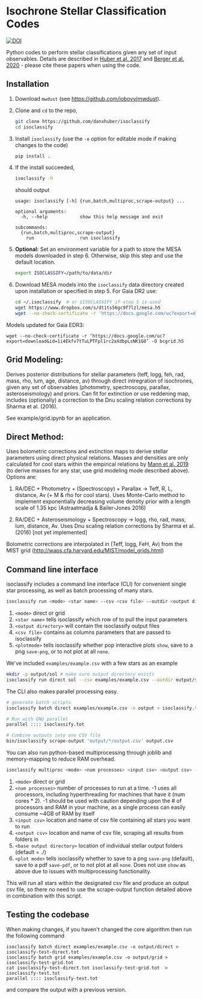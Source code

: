 # Isochrone Stellar Classification Codes

[![DOI](https://zenodo.org/badge/DOI/10.5281/zenodo.573372.svg)](https://doi.org/10.5281/zenodo.573372)

Python codes to perform stellar classifications given any set of input observables. Details are described in [Huber et al. 2017](http://adsabs.harvard.edu/abs/2017ApJ...844..102H) and [Berger et al. 2020](https://ui.adsabs.harvard.edu/abs/2020arXiv200107737B/abstract) - please cite these papers when using the code.

## Installation

1. Download `mwdust` (see https://github.com/jobovy/mwdust).

2. Clone and `cd` to the repo,

    ```bash
    git clone https://github.com/danxhuber/isoclassify
    cd isoclassify
    ```

3. Install `isoclassify` (use the `-e` option for editable mode if making changes to the code)

    ```bash
    pip install .
    ```

4. If the install succeeded,

    ```bash
    isoclassify -h
    ```

    should output

    ```none
    usage: isoclassify [-h] {run,batch,multiproc,scrape-output} ...

    optional arguments:
      -h, --help            show this help message and exit

    subcommands:
      {run,batch,multiproc,scrape-output}
        run                 run isoclassify
    ```

5. **Optional:** Set an environment variable for a path to store the MESA models downloaded in step 6. Otherwise, skip this step and use the default location.

    ```bash
    export ISOCLASSIFY=/path/to/data/dir
    ```

6. Download MESA models into the `isoclassify` data directory created upon installation or specified in step 5. For Gaia DR2 use:

    ```bash
    cd ~/.isoclassify  # or $ISOCLASSIFY if step 5 is used
    wget https://www.dropbox.com/s/dt1ts56gc9f7lzl/mesa.h5
    wget --no-check-certificate -r 'https://docs.google.com/uc?export=download&id=1u2CQ65UBHDDn_J4ipg2Bayv7i88R5wua' -O bcgrid.h5
    ```

Models updated for Gaia EDR3:

    wget --no-check-certificate -r ‘https://docs.google.com/uc?export=download&id=1i4Ekfv7tTuLPTFpl1rc2aXdbpLsNK1G0’ -O bcgrid.h5

## Grid Modeling:

Derives posterior distributions for stellar parameters (teff, logg, feh, rad, mass, rho, lum, age, distance, av) through direct intregration of isochrones, given any set of observables (photometry, spectroscopy, parallax, asteroseismology) and priors. Can fit for extinction or use reddening map, includes (optionally) a correction to the Dnu scaling relation corrections by Sharma et al. (2016). <br />

See example/grid.ipynb for an application.

## Direct Method:

Uses bolometric corrections and extinction maps to derive stellar parameters using direct physical relations. Masses and densities are only calculated for cool stars within the empirical relations by [Mann et al. 2019](https://ui.adsabs.harvard.edu/abs/2019ApJ...871...63M/abstract) (to derive masses for any star, use grid modeling mode described above). Options are: <br />

1.  RA/DEC + Photometry + (Spectroscopy) + Parallax -> Teff, R, L, distance, Av (+ M & rho for cool stars). Uses Monte-Carlo method to implement exponentially decreasing volume density prior with a length scale of 1.35 kpc (Astraatmadja & Bailer-Jones 2016)

1. RA/DEC + Asteroseismology + Spectroscopy -> logg, rho, rad, mass, lum, distance, Av. Uses Dnu scaling relation corrections by Sharma et al. (2016) [not yet implemented]

Bolometric corrections are interpolated in (Teff, logg, FeH, Av) from the MIST grid (http://waps.cfa.harvard.edu/MIST/model_grids.html)


## Command line interface

isoclassify includes a command line interface (CLI) for convenient single star processing, as well as batch processing of many stars.

```bash
isoclassify run <mode> <star name> --csv <csv file> --outdir <output directory> --plot <plotmode> 
```

1. `<mode>` direct or grid
1. `<star name>` tells isoclassify which row of <csv file> to pull the input parameters
1. `<output directory>` will contain the isoclassify output files
1. `<csv file>` contains as columns parameters that are passed to isoclassify
1. `<plotmode>` tells isoclassify whether pop interactive plots `show`, save to a png `save-png`, or to not plot at all `none`.

We've included `examples/example.csv` with a few stars as an example

```bash
mkdir -p output/sol # make sure output directory exists
isoclassify run direct sol --csv examples/example.csv --outdir output/sol --plot show
```

The CLI also makes parallel processing easy.

```bash
# generate batch scripts
isoclassify batch direct examples/example.csv -o output > isoclassify.tot 

# Run with GNU parallel
parallel :::: isoclassify.tot

# Combine outputs into one CSV file
bin/isoclassify scrape-output 'output/*/output.csv' output.csv
```

You can also run python-based multiprocessing through joblib and memory-mapping to reduce RAM overhead.

```bash
isoclassify multiproc <mode> <num processes> <input csv> <output csv> --baseoutdir <base output directory> --plot <plot mode>
```

1. `<mode>` direct or grid
1. `<num processes>` number of processes to run at a time. -1 uses all processors, including hyperthreading for machines that have it (num cores * 2). -1 should be used with caution depending upon the # of processors and RAM in your machine, as a single process can easily consume ~4GB of RAM by itself
1. `<input csv>` location and name of csv file containing all stars you want to run
1. `<output csv>` location and name of csv file, scraping all results from folders in <base output directory>
1. `<base output directory>` location of individual stellar output folders (default = ./)
1. `<plot mode>` tells isoclassify whether to save to a png `save-png` (default), save to a pdf `save-pdf`, or to not plot at all `none`. Does not use `show` as above due to issues with multiprocessing functionality.

This will run all stars within the designated csv file and produce an output csv file, so there no need to use the scrape-output function detailed above in combination with this script.

## Testing the codebase

When making changes, if you haven't changed the core algorithm then run the following command

```
isoclassify batch direct examples/example.csv -o output/direct > isoclassify-test-direct.tot 
isoclassify batch grid examples/example.csv -o output/grid > isoclassify-test-grid.tot 
cat isoclassify-test-direct.tot isoclassify-test-grid.tot  > isoclassify-test.tot
parallel :::: isoclassify-test.tot 
```

and compare the output with a previous version.
